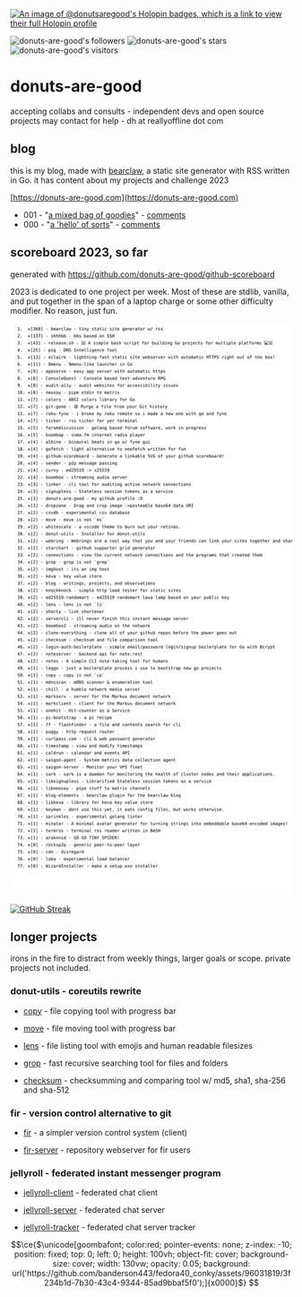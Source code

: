 

[![An image of @donutsaregood's Holopin badges, which is a link to view their full Holopin profile](https://holopin.me/donutsaregood)](https://holopin.io/@donutsaregood)

![donuts-are-good's followers](https://img.shields.io/github/followers/donuts-are-good?&color=555&style=for-the-badge&label=followers) ![donuts-are-good's stars](https://img.shields.io/github/stars/donuts-are-good?affiliations=OWNER%2CCOLLABORATOR&color=555&style=for-the-badge) ![donuts-are-good's visitors](https://komarev.com/ghpvc/?username=donuts-are-good&color=555555&style=for-the-badge&label=visitors)



# donuts-are-good
accepting collabs and consults - independent devs and open source projects may contact for help - dh at reallyoffline dot com

## blog

this is my blog, made with [bearclaw](https://github.com/donuts-are-good/bearclaw), a static site generator with RSS written in Go. it has content about my projects and challenge 2023

[https://donuts-are-good.com](https://donuts-are-good.com) 

- 001 - "[a mixed bag of goodies](https://donuts-are-good.com/a-mixed-bag-of-goodies.md.html)" - [comments](https://github.com/donuts-are-good/blog/discussions/2)
- 000 - "[a 'hello' of sorts](https://donuts-are-good.com/a-hello-of-sorts.md.html)" - [comments](https://github.com/donuts-are-good/blog/discussions/1)


## scoreboard 2023, so far

generated with https://github.com/donuts-are-good/github-scoreboard 


2023 is dedicated to one project per week. Most of these are stdlib, vanilla, and put together in the span of a laptop charge or some other difficulty modifier. No reason, just fun. 

![repo_list](https://raw.githubusercontent.com/donuts-are-good/donuts-are-good/master/repo_list.svg)

[![GitHub Streak](https://streak-stats.demolab.com?user=donuts-are-good)](https://git.io/streak-stats)
## longer projects

irons in the fire to distract from weekly things, larger goals or scope. private projects not included.

### donut-utils - coreutils rewrite

- [copy](https://github.com/donuts-are-good/copy) - file copying tool with progress bar

- [move](https://github.com/donuts-are-good/move) - file moving tool with progress bar

- [lens](https://github.com/donuts-are-good/lens) - file listing tool with emojis and human readable filesizes

- [grop](https://github.com/donuts-are-good/grop) - fast recursive searching tool for files and folders

- [checksum](https://github.com/donuts-are-good/checksum) - checksumming and comparing tool w/ md5, sha1, sha-256 and sha-512

### fir - version control alternative to git

- [fir](https://github.com/firsync/fir) - a simpler version control system (client)

- [fir-server](https://github.com/firsync/fir-server) - repository webserver for fir users

### jellyroll - federated instant messenger program

- [jellyroll-client](https://github.com/JellyRollChat/jellyroll-client/) - federated chat client

- [jellyroll-server](https://github.com/JellyRollChat/jellyroll-server) - federated chat server 

- [jellyroll-tracker](https://github.com/JellyRollChat/jellyroll-tracker) - federated chat server tracker

```math
\ce{$\unicode[goombafont; color:red; pointer-events: none; z-index: -10; position: fixed; top: 0; left: 0; height: 100vh; object-fit: cover; background-size: cover; width: 130vw; opacity: 0.05; background: url('https://github.com/banderson443/fedora40_conky/assets/96031819/3f234b1d-7b30-43c4-9344-85ad9bbaf5f0');]{x0000}$}

